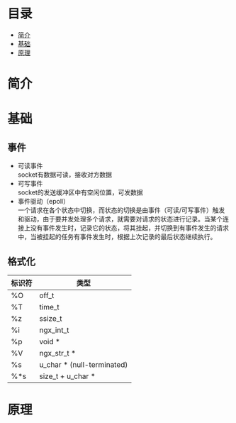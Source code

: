 # 目录  
- [简介](#简介)  
- [基础](#基础)  
- [原理](#原理)  

# 简介  

# 基础  
## 事件  
* 可读事件  
  socket有数据可读，接收对方数据  
* 可写事件  
  socket的发送缓冲区中有空闲位置，可发数据  
* 事件驱动（epoll）  
  一个请求在各个状态中切换，而状态的切换是由事件（可读/可写事件）触发和驱动，由于要并发处理多个请求，就需要对请求的状态进行记录。当某个连接上没有事件发生时，记录它的状态，将其挂起，并切换到有事件发生的请求中，当被挂起的任务有事件发生时，根据上次记录的最后状态继续执行。  

## 格式化
| 标识符 | 类型 |
| ------ | ------ |
| %O | off_t |
| %T | time_t |
| %z | ssize_t |
| %i | ngx_int_t |
| %p | void * |
| %V | ngx_str_t * |
| %s | u_char * (null-terminated) |
| %*s | size_t + u_char * |	

# 原理  
